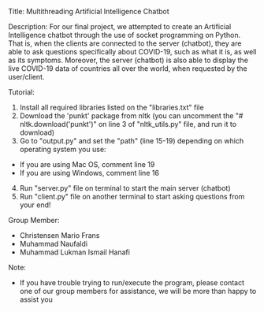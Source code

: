 Title: Multithreading Artificial Intelligence Chatbot

Description:
For our final project, we attempted to create an Artificial Intelligence chatbot through 
the use of socket programming on Python. That is, when the clients are connected to the
server (chatbot), they are able to ask questions specifically about COVID-19, such as what 
it is, as well as its symptoms. Moreover, the server (chatbot) is also able to display the 
live COVID-19 data of countries all over the world, when requested by the user/client.

Tutorial:
1. Install all required libraries listed on the "libraries.txt" file
2. Download the 'punkt' package from nltk (you can uncomment the "# nltk.download('punkt')"
   on line 3 of "nltk_utils.py" file, and run it to download)
3. Go to "output.py" and set the "path" (line 15-19) depending on which operating system 
   you use:
  - If you are using Mac OS, comment line 19
  - If you are using Windows, comment line 16
4. Run "server.py" file on terminal to start the main server (chatbot)
5. Run "client.py" file on another terminal to start asking questions from your end!

Group Member:
- Christensen Mario Frans
- Muhammad Naufaldi
- Muhammad Lukman Ismail Hanafi

Note:
- If you have trouble trying to run/execute the program, please contact one of our group
  members for assistance, we will be more than happy to assist you
